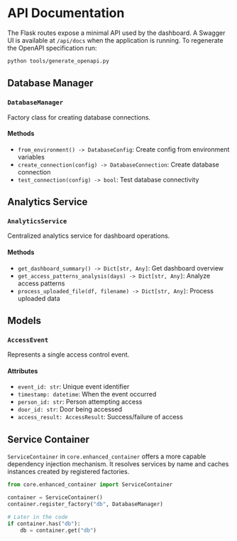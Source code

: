 # API Documentation

The Flask routes expose a minimal API used by the dashboard. A Swagger UI is
available at `/api/docs` when the application is running. To regenerate the
OpenAPI specification run:

```bash
python tools/generate_openapi.py
```

## Database Manager

### `DatabaseManager`

Factory class for creating database connections.

#### Methods

- `from_environment() -> DatabaseConfig`: Create config from environment variables
- `create_connection(config) -> DatabaseConnection`: Create database connection
- `test_connection(config) -> bool`: Test database connectivity

## Analytics Service

### `AnalyticsService`

Centralized analytics service for dashboard operations.

#### Methods

- `get_dashboard_summary() -> Dict[str, Any]`: Get dashboard overview
- `get_access_patterns_analysis(days) -> Dict[str, Any]`: Analyze access patterns
- `process_uploaded_file(df, filename) -> Dict[str, Any]`: Process uploaded data

## Models

### `AccessEvent`

Represents a single access control event.

#### Attributes

- `event_id: str`: Unique event identifier
- `timestamp: datetime`: When the event occurred
- `person_id: str`: Person attempting access
- `door_id: str`: Door being accessed
- `access_result: AccessResult`: Success/failure of access

## Service Container

`ServiceContainer` in `core.enhanced_container` offers a more capable
dependency injection mechanism. It resolves services by name and caches
instances created by registered factories.

```python
from core.enhanced_container import ServiceContainer

container = ServiceContainer()
container.register_factory("db", DatabaseManager)

# Later in the code
if container.has("db"):
    db = container.get("db")
```
